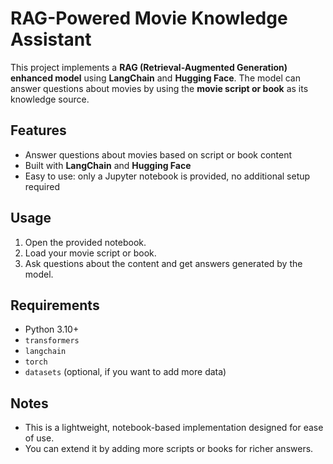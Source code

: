 # RAG-Powered Movie Knowledge Assistant

This project implements a **RAG (Retrieval-Augmented Generation) enhanced model** using **LangChain** and **Hugging Face**. The model can answer questions about movies by using the **movie script or book** as its knowledge source.

## Features
- Answer questions about movies based on script or book content
- Built with **LangChain** and **Hugging Face**
- Easy to use: only a Jupyter notebook is provided, no additional setup required

## Usage
1. Open the provided notebook.
2. Load your movie script or book.
3. Ask questions about the content and get answers generated by the model.

## Requirements
- Python 3.10+
- `transformers`
- `langchain`
- `torch`
- `datasets` (optional, if you want to add more data)

## Notes
- This is a lightweight, notebook-based implementation designed for ease of use.
- You can extend it by adding more scripts or books for richer answers.

